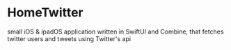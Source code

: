 # HomeTwitter
small iOS &amp; ipadOS application written in SwiftUI and Combine, that fetches twitter users and tweets using Twitter's api
